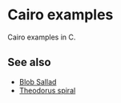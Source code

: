 
# Cairo examples

Cairo examples in C.

## See also

- [Blob Sallad](https://codeberg.org/rchastain/blob-sallad)
- [Theodorus spiral](https://codeberg.org/rchastain/theodorus-spiral-c)
